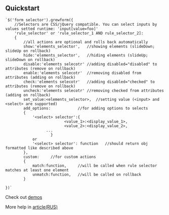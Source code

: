 Quickstart
----------
	`$('form selector').grewform({
		//Selectors are CSS/jQuery compatible. You can select inputs by values setted runtime: 'input[value=foo]'
		'rule_selector' or 'rule_selector_1 AND rule_selector_2]:
		{		
			//all actions are optional and rolls back automatically
			show:'elements_selector',	//showing elements (slideDown; slideUp on rollback)
			hide:'elements_selector',	//hiding elements (slideUp; slideDown on rollback)
			disable:'elements selecotr'	//adding disabled="disabled" to attributes (remove on rollback)
			enable:'elements selecotr'	//removing disabled from attributes (adding on rollback)
			check:'elements selecotr'	//adding disabled="checked" to attributes (remove on rollback)
			uncheck:'elements selecotr'	//removing checked from attributes (adding on rollback)
			set_value:<elements_selector>,	//setting value (<input> and <select> are supported)
			add_options: 			//for adding options to selects
			{
				'<select> selector':{
		                      <value_1>:<display_value_1>,
		                      <value_2>:<display_value_2>,
				      ...
		              	}
				or
				'<select> selector': function	//should return obj formatted like described above
			},
			custom:		//for custom actions
			{
				match:function,		//will be called when rule selector matches at least one element
				unmatch:function,	//will be called on rollback
			}

	})`
Check out [demos](http://h1d-demos.appspot.com/static/jquery-grewform/index.html)

More help in [article(RUS)](http://habrahabr.ru/blogs/jquery/123940/)
